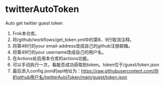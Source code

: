 # twitterAutoToken
Auto get twitter guest token
1. Frok本仓库。
2. 将/github/workflows/get_token.yml中的第8、9行取消注释。
3. 将第48行的your email-address改成自己的github注册邮箱。
4. 将第49行的your username改成自己的用户名。
5. 在Actions处启用本仓库的actions功能。
6. 可以手动执行一次，看能否成功获取到token。token位于/guest/token.json
7. 最后添入config.json的api地址为：https://raw.githubusercontent.com/你的github用户名/twitterAutoToken/main/guest/token.json
